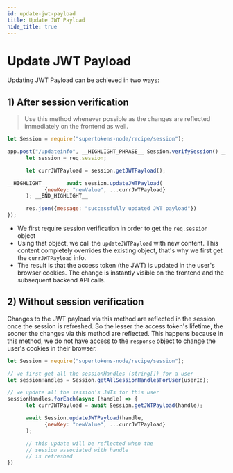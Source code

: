 ```yaml
---
id: update-jwt-payload
title: Update JWT Payload
hide_title: true
---
```


<!-- COPY DOCS -->
<!-- ./session/common-customizations/sessions/update-jwt-payload.md -->

# Update JWT Payload

Updating JWT Payload can be achieved in two ways:

## 1) After session verification

> Use this method whenever possible as the changes are reflected immediately on the frontend as well.

<!--DOCUSAURUS_CODE_TABS-->
<!--NodeJS-->
```js
let Session = require("supertokens-node/recipe/session");

app.post("/updateinfo", __HIGHLIGHT_PHRASE__ Session.verifySession() __END_HIGHLIGHT_PHRASE__, async (req, res) => {
      let session = req.session;

      let currJWTPayload = session.getJWTPayload();

__HIGHLIGHT__      await session.updateJWTPayload(
            {newKey: "newValue", ...currJWTPayload}
      ); __END_HIGHLIGHT__

      res.json({message: "successfully updated JWT payload"})
});
```
<!--END_DOCUSAURUS_CODE_TABS-->

- We first require session verification in order to get the `req.session` object
- Using that object, we call the `updateJWTPayload` with new content. This content completely overrides the existing object, that's why we first get the `currJWTPayload` info.
- The result is that the access token (the JWT) is updated in the user's browser cookies. The change is instantly visible on the frontend and the subsequent backend API calls.


## 2) Without session verification

Changes to the JWT payload via this method are reflected in the session once the session is refreshed. So the lesser the access token's lifetime, the sooner the changes via this method are reflected. This happens because in this method, we do not have access to the `response` object to change the user's cookies in their browser.

<!--DOCUSAURUS_CODE_TABS-->
<!--NodeJS-->
```js
let Session = require("supertokens-node/recipe/session");

// we first get all the sessionHandles (string[]) for a user
let sessionHandles = Session.getAllSessionHandlesForUser(userId);

// we update all the session's JWTs for this user
sessionHandles.forEach(async (handle) => {
      let currJWTPayload = await Session.getJWTPayload(handle);

      await Session.updateJWTPayload(handle, 
            {newKey: "newValue", ...currJWTPayload}
      );

      // this update will be reflected when the
      // session associated with handle
      // is refreshed
})
```

<!--END_DOCUSAURUS_CODE_TABS-->
